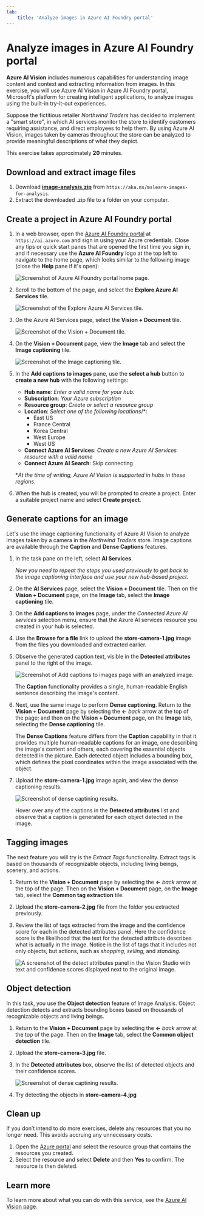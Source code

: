 ```yaml
---
lab:
    title: 'Analyze images in Azure AI Foundry portal'
---
```


# Analyze images in Azure AI Foundry portal

**Azure AI Vision** includes numerous capabilities for understanding image content and context and extracting information from images. In this exercise, you will use Azure AI Vision in Azure AI Foundry portal, Microsoft's platform for creating intelligent applications, to analyze images using the built-in try-it-out experiences. 

Suppose the fictitious retailer *Northwind Traders* has decided to implement a "smart store", in which AI services monitor the store to identify customers requiring assistance, and direct employees to help them. By using Azure AI Vision, images taken by cameras throughout the store can be analyzed to provide meaningful descriptions of what they depict.

This exercise takes approximately **20** minutes.

## Download and extract image files

1. Download **[image-analysis.zip](https://aka.ms/mslearn-images-for-analysis)** from `https://aka.ms/mslearn-images-for-analysis`.
1. Extract the downloaded .zip file to a folder on your computer.

## Create a project in Azure AI Foundry portal

1. In a web browser, open the [Azure AI Foundry portal](https://ai.azure.com) at `https://ai.azure.com` and sign in using your Azure credentials. Close any tips or quick start panes that are opened the first time you sign in, and if necessary use the **Azure AI Foundry** logo at the top left to navigate to the home page, which looks similar to the following image (close the **Help** pane if it's open):

    ![Screenshot of Azure AI Foundry portal home page.](./media/ai-foundry-portal.png)

1. Scroll to the bottom of the page, and select the **Explore Azure AI Services** tile.

    ![Screenshot of the Explore Azure AI Services tile.](./media/ai-services.png)

1. On the Azure AI Services page, select the **Vision + Document** tile.

    ![Screenshot of the Vision + Document tile.](./media/vision-tile.png)

1. On the **Vision + Document** page, view the **Image** tab and select the **Image captioning** tile.

    ![Screenshot of the Image captioning tile.](./media/image-captioning-tile.png)

1. In the **Add captions to images** pane, use the **select a hub** button to **create a new hub** with the following settings:
    - **Hub name**: *Enter a valid name for your hub.*
    - **Subscription**: *Your Azure subscription*
    - **Resource group**: *Create or select a resource group*
    - **Location**: *Select one of the following locations*/*:
        - East US
        - France Central
        - Korea Central
        - West Europe
        - West US
    - **Connect Azure AI Services**: *Create a new Azure AI Services resource with a valid name*
    - **Connect Azure AI Search**: Skip connecting

    \**At the time of writing, Azure AI Vision is supported in hubs in these regions*.

1. When the hub is created, you will be prompted to create a project. Enter a suitable project name and select **Create project**.

## Generate captions for an image

Let's use the image captioning functionality of Azure AI Vision to analyze images taken by a camera in the *Northwind Traders* store. Image captions are available through the **Caption** and **Dense Captions** features.

1. In the task pane on the left, select **AI Services**.

    *Now you need to repeat the steps you used previously to get back to the image captioning interface and use your new hub-based project.*

1. On the **AI Services** page, select the **Vision + Document** tile. Then on the **Vision + Document** page, on the **Image** tab, select the **Image captioning** tile.

1. On the **Add captions to images** page, under the *Connected Azure AI services* selection menu, ensure that the Azure AI services resource you created in your hub is selected.

1. Use the **Browse for a file** link to upload the **store-camera-1.jpg** image from the files you downloaded and extracted earlier.

1. Observe the generated caption text, visible in the **Detected attributes** panel to the right of the image.

    ![Screenshot of Add captions to images page with an analyzed image.](./media/image-captioning.png)

    The **Caption** functionality provides a single, human-readable English sentence describing the image's content.

1. Next, use the same image to perform **Dense captioning**. Return to the **Vision + Document** page by selecting the **&larr;** *back* arrow at the top of the page; and then on the **Vision + Document** page, on the **Image** tab, selecting the **Dense captioning** tile.

    The **Dense Captions** feature differs from the **Caption** capability in that it provides multiple human-readable captions for an image, one describing the image's content and others, each covering the essential objects detected in the picture. Each detected object includes a bounding box, which defines the pixel coordinates within the image associated with the object.

1. Upload the **store-camera-1.jpg** image again, and view the dense captioning results.

    ![Screenshot of dense captining results.](./media/dense-captioning.png)

    Hover over any of the captions in the **Detected attributes** list and observe that a caption is generated for each object detected in the image.

## Tagging images 

The next feature you will try is the *Extract Tags* functionality. Extract tags is based on thousands of recognizable objects, including living beings, scenery, and actions.

1. Return to the **Vision + Document** page by selecting the **&larr;** *back* arrow at the top of the page. Then on the **Vision + Document** page, on the **Image** tab, select the **Common tag extraction** tile.
1. Upload the **store-camera-2.jpg** file from the folder you extracted previously.
1. Review the list of tags extracted from the image and the confidence score for each in the detected attributes panel. Here the confidence score is the likelihood that the text for the detected attribute describes what is actually in the image. Notice in the list of tags that it includes not only objects, but actions, such as *shopping*, *selling*, and *standing*.

    ![A screenshot of the detect attributes panel in the Vision Studio with text and confidence scores displayed next to the original image.](./media/analyze-images-vision/detect-attributes.png)

## Object detection

In this task, you use the **Object detection** feature of Image Analysis. Object detection detects and extracts bounding boxes based on thousands of recognizable objects and living beings.

1. Return to the **Vision + Document** page by selecting the **&larr;** *back* arrow at the top of the page. Then on the **Image** tab, select the **Common object detection** tile.

1. Upload the **store-camera-3.jpg** file.

1. In the **Detected attributes** box, observe the list of detected objects and their confidence scores.

    ![Screenshot of dense captining results.](./media/object-detection.png)

1. Try detecting the objects in **store-camera-4.jpg**

## Clean up

If you don’t intend to do more exercises, delete any resources that you no longer need. This avoids accruing any unnecessary costs.

1. Open the [Azure portal]( https://portal.azure.com) and select the resource group that contains the resources you created. 
1. Select the resource and select **Delete** and then **Yes** to confirm. The resource is then deleted.

## Learn more

To learn more about what you can do with this service, see the [Azure AI Vision page](https://learn.microsoft.com/azure/ai-services/computer-vision/overview).
